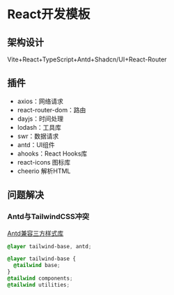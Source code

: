# React开发模板
## 架构设计
Vite+React+TypeScript+Antd+Shadcn/UI+React-Router
## 插件
- axios：网络请求
- react-router-dom：路由
- dayjs：时间处理
- lodash：工具库
- swr：数据请求
- antd：UI组件
- ahooks：React Hooks库
- react-icons 图标库
- cheerio 解析HTML


## 问题解决
### Antd与TailwindCSS冲突
[Antd兼容三方样式库](https://ant-design.antgroup.com/docs/react/compatible-style-cn#%E5%85%BC%E5%AE%B9%E4%B8%89%E6%96%B9%E6%A0%B7%E5%BC%8F%E5%BA%93)
```css
@layer tailwind-base, antd;

@layer tailwind-base {
  @tailwind base;
}
@tailwind components;
@tailwind utilities;
```
